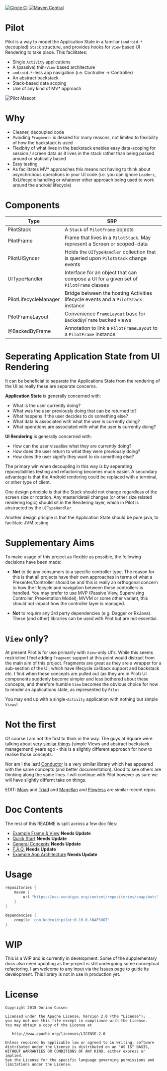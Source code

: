 [![Circle CI](https://circleci.com/gh/doridori/Pilot.svg?style=svg)](https://circleci.com/gh/doridori/Pilot)  [![Maven Central](https://img.shields.io/badge/Maven%20Central%20SNAPSHOT-v0.10.0-blue.svg)](https://oss.sonatype.org/content/repositories/snapshots/com/kodroid/pilot/0.10.0-SNAPSHOT/)

# Pilot

Pilot is a way to model the Application State in a familiar (`android.*` decoupled) `Stack` structure, and provides hooks for `View` based UI Rendering to take place. This facilitates:

- Single `Activity` applications
- A (passive) thin-`View` based architecture 
- `android.*`-less app navigation (i.e. Controller -> Controller)
- An abstract backstack
- Stack-based data scoping
- Use of any kind of MV* approach

![Pilot Mascot](https://raw.githubusercontent.com/doridori/Pilot/master/gfx/pilot_mascot.png)

# Why

- Cleaner, decoupled code
- Avoiding `Fragments` is desired for many reasons, not limited to flexibility of how the backstack is used
- Flexibity of what lives in the backstack enables easy data-scoping for session / screen data as it lives in the stack rather than being passed around or statically based
- Easy testing
- As facilitates MV\* approaches this means not having to think about asynchronous operations in your UI code (i.e. you can ignore `Loaders`, RxLifecycle handling or whatever other approach being used to work around the android lifecycle)

# Components

Type                 | SRP 
---------------------|------------------------------
PilotStack           |A `Stack` of `PilotFrame` objects
PilotFrame           |Frame that lives in a `PilotStack`. May represent a Screen or scoped-data
PilotUISyncer        |Holds the `UITypeHandler` collection that is queried upon `PilotStack` change events
UITypeHandler        |Interface for an object that can compose a UI for a given set of `PilotFrame` classes
PilotLifecycleManager|Bridge between the hosting Activities lifecycle events and a `PilotStack` instance
PilotFrameLayout     |Convenience `FrameLayout` base for `BackedByFrame` backed views
@BackedByFrame       |Annotation to link a `PilotFrameLayout` to a `PilotFrame` instance

# Seperating Application State from UI Rendering

It can be beneficial to separate the Applications State from the rendering of the UI as really these are separate concerns.

**Application State** is generally concerned with: 

- What is the user currently doing? 
- What was the user previously doing that can be returned to? 
- What happens if the user decides to do something else?
- What data is associated with what the user is currently doing?
- What operations are associated with what the user is currently doing?

**UI Rendering** is generally concerned with:

- How can the user visualise what they are currently doing?
- How does the user return to what they were previously doing?
- How does the user signify they want to do something else?

The primary win when decoupling in this way is by seperating reponsilbilities testing and refactoring becomes much easier. A secondary advantage is that the Android rendering could be replaced with a terminal, or other type of client. 

One design principle is that the Stack should not change regardless of the screen size or rotation. Any master/detail changes (or other size related rendering logic) should sit in the Rendering layer, which in Pilot is abstracted by the `UITypeHandler`.

Another design priciple is that the Application State should be pure java, to facilitate JVM testing.

# Supplementary Aims

To make usage of this project as flexible as possible, the following decisions have been made:

- **Not** to tie any consumers to a specific controller type. The reason for this is that all projects have their own approaches in terms of what a Presenter/Controller should be and this is really an orthogonal concern to how the lifecycle and navigation between these controllers is handled. You may prefer to use MVP (Passive View, Supervising Controller, Presentation Model), MVVM or some other variant, this should not impact how the controller layer is managed.

- **Not** to _require_ any 3rd party dependencies (e.g. Dagger or RxJava). These (and other) libraries can be used with Pilot but are not essential. 

# `View` only?

At present Pilot is for use primarily with `View`-only UI's. While this seems restrictive I feel adding `Fragment` support at this point would distract from the main aim of this project. Fragments are great as they are a wrapper for a sub-section of the UI, which have lifecycle callback support and backstack etc. I find when these concepts are pulled out (as they are in Pilot) UI components suddenly become simpler and less bothered about these concepts, and therefore humble `View` becomes the obvious choice for how to render an applications state, as represented by `Pilot`.

You may end up with a single-`Activity` application with nothing but simple `Views`!

# Not the first

Of course I am not the first to think in the way. The guys at Square were talking about [very similar things](https://corner.squareup.com/2014/10/advocating-against-android-fragments.html) (simple Views and abstract backstack management) years ago - this is a slightly different approach for how to realise those concepts.

Nor am I the last! [Conductor](https://github.com/bluelinelabs/Conductor) is a very similar library which has appeared with the same concepts (and better documentation). Good to see others are thinking along the same lines. I will continue with Pilot however as sure we will have slightly differnt take on things.

EDIT: [Moxy](https://github.com/Arello-Mobile/Moxy) and [Triad](https://github.com/nhaarman/Triad) and [Magellan](https://github.com/wealthfront/magellan) and [Flowless](https://github.com/Zhuinden/flowless) are similar recent repos

# Doc Contents

The rest of this README is split across a few doc files:

- [Example Frame & View](https://github.com/doridori/Pilot/blob/master/docs%2Fexample_frame_and_view.md) **Needs Update**
- [Quick Start](https://github.com/doridori/Pilot/blob/master/docs/quick_start.md) **Needs Update**
- [General Concepts](https://github.com/doridori/Pilot/blob/master/docs/general_concepts.md) **Needs Update**
- [F.A.Q.](https://github.com/doridori/Pilot/blob/master/docs/faq.md) **Needs Update**
- [Example App Architecture](https://github.com/doridori/Pilot/blob/master/docs/app-architecture.md) **Needs Update**

# Usage

```gradle
repositories {
    maven {
        url "https://oss.sonatype.org/content/repositories/snapshots"
    }
}

dependencies {
    compile 'com.kodroid:pilot:0.10.0-SNAPSHOT'
}
```

# WIP

This is a WIP and is currently in development. Some of the supplementary docs also need updating as the project is still undergoing some conceptual refactoring. I am welcome to any input via the Issues page to guide its development. This library is not in use in production yet.

# License

    Copyright 2015 Dorian Cussen

    Licensed under the Apache License, Version 2.0 (the "License");
    you may not use this file except in compliance with the License.
    You may obtain a copy of the License at

       http://www.apache.org/licenses/LICENSE-2.0

    Unless required by applicable law or agreed to in writing, software
    distributed under the License is distributed on an "AS IS" BASIS,
    WITHOUT WARRANTIES OR CONDITIONS OF ANY KIND, either express or implied.
    See the License for the specific language governing permissions and
    limitations under the License.


